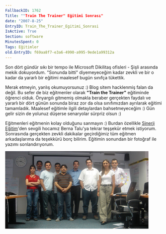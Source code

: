 ```yaml
---
FallbackID: 1762
Title: ""Train The Trainer" Eğitimi Sonrası"
date: "2007-8-25"
EntryID: Train_The_Trainer_Egitimi_Sonrasi
IsActive: True
Section: software
MinutesSpent: 0
Tags: Eğitimler
old.EntryID: f69aa8f7-e3a6-4990-a995-9ede1a99312a
---
```

Son dört gündür sıkı bir tempo ile Microsoft Dikilitaş ofisleri - Şişli
arasında mekik dokuyordum. "Sonunda bitti" diyemeyeceğim kadar zevkli ve
bir o kadar da yararlı bir eğitimi maalesef bugün sınıfça tükettik.

Merak etmeyin, yanlış okumuyorsunuz :) Blog sitem hacklenmiş falan da
değil. Bu sefer de biz eğitmenler olarak **"Train the Trainer"**
eğitiminde öğrenci olduk. Önyargılı gitmemiş olmakla beraber gerçekten
faydalı ve yararlı bir dört günün sonunda biraz zor da olsa sınıfımızdan
ayrılarak eğitimi tamamladık. Maalesef eğitimle ilgili detaylardan
bahsetmeyeceğim :) Gün gelir sizin de yolunuz düşerse senaryolar sürpriz
olsun :)

Eğitmenleri eğitmenin kolay olduğunu sanmayın :) Burdan özellikle
[Sinerji Eğitim](http://www.sinerjiegitim.com.tr/)'den sevgili hocamız
Berna Talu'ya tekrar teşşekür etmek istiyorum. Sonrasında gerçekten
zevkli dakikalar geçirdiğimiz tüm eğitmen arkadaşlarıma da teşekkürü
borç bilirim. Eğitimin sonundan bir fotoğraf ile yazımı sonlandırıyorum.

![](media/Train_The_Trainer_Egitimi_Sonrasi/24082007_01.jpg)


